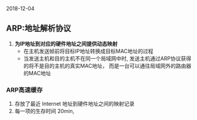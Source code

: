 2018-12-04

## ARP:地址解析协议
1. **为IP地址到对应的硬件地址之间提供动态映射**
    - 在主机发送帧前将目标IP地址转换成目标MAC地址的过程
    - 当发送主机和目的主机不在同一个局域网中时, 发送主机通过ARP协议获得的将不是目的主机的真实MAC地址，
        而是一台可以通往局域网外的路由器的MAC地址

### ARP高速缓存
1. 存放了最近 Internet 地址到硬件地址之间的映射记录
2. 每一项的生存时间 20min, 